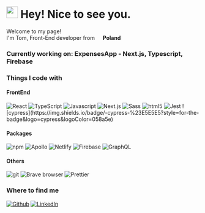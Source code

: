 <h1><img src="https://emojis.slackmojis.com/emojis/images/1643514514/5029/hello_there.gif?1643514514" width="30" />
    Hey! Nice to see you.</h1>


<p>Welcome to my page! </br> I'm Tom, Front-End developer from <img
        src="https://cdn-icons-png.flaticon.com/512/197/197529.png" width="13" /> <b>Poland</b></p>
<h3>Currently working on: ExpensesApp - Next.js, Typescript, Firebase</h3>
<h3>Things I code with</h3>
<h4>FrontEnd</h4>
<p>
    <img alt="React" src="https://img.shields.io/badge/-React-0865A3?style=flat-square&logo=react&logoColor=white" />
    <img alt="TypeScript"
        src="https://img.shields.io/badge/-TypeScript-008BBC?style=flat-square&logo=typescript&logoColor=white" />
    <img alt="Javascript"
        src="https://img.shields.io/badge/-ES2022-00AEBB?style=flat-square&logo=javascript&logoColor=white" />
    <img alt="Next.js" src="https://img.shields.io/badge/-Next.js-00bba2?style=flat-square&logo=Next.js&logoColor=white" />
    <img alt="Sass" src="https://img.shields.io/badge/-Sass-00CEA3?style=flat-square&logo=sass&logoColor=white" />
    <img alt="html5" src="https://img.shields.io/badge/-HTML5-92E783?style=flat-square&logo=html5&logoColor=white" />
    <img alt="Jest" src="https://img.shields.io/badge/-Jest-944058?style=flat-square&logo=Jest&logoColor=white" />
    ![cypress](https://img.shields.io/badge/-cypress-%23E5E5E5?style=for-the-badge&logo=cypress&logoColor=058a5e)
</p>
<h4>Packages</h4>
<p>
    <img alt="npm" src="https://img.shields.io/badge/-NPM-CB3837?style=flat-square&logo=npm&logoColor=white" />
    <img alt="Apollo" src="https://img.shields.io/badge/-Apollo%20GraphQL-B73263?style=flat-square&logo=apollo-graphql&logoColor=white" />
    <img alt="Netlify" src="https://img.shields.io/badge/-Netlify-8F417E?style=flat-square&logo=netlify&logoColor=white" />
    <img alt="Firebase" src="https://img.shields.io/badge/-Firebase-5F4B83?style=flat-square&logo=firebase&logoColor=white" />
    <img alt="GraphQL"
        src="https://img.shields.io/badge/-GraphQL-384D73?style=flat-square&logo=graphql&logoColor=white" />
</p>
<h4>Others</h4>
<p>
    <img alt="git" src="https://img.shields.io/badge/-Git-F05032?style=flat-square&logo=git&logoColor=white" />
    <img alt="Brave browser"
        src="https://img.shields.io/badge/-Brave_Browser-DC3B6A?style=flat-square&logo=brave&logoColor=white" />
    <img alt="Prettier"
        src="https://img.shields.io/badge/-Prettier-AB478B?style=flat-square&logo=prettier&logoColor=white" />
</p>


<h3>Where to find me</h3>
<p>
<a href="https://github.com/Danilus120" target="_blank"><img alt="Github"
            src="https://img.shields.io/badge/GitHub-%2312100E.svg?&style=for-the-badge&logo=Github&logoColor=white" /></a>
    <a href="https://www.linkedin.com/in/tomaszdanilczuk/" target="_blank"><img alt="LinkedIn"
            src="https://img.shields.io/badge/linkedin-%230077B5.svg?&style=for-the-badge&logo=linkedin&logoColor=white" /></a>
</p>
